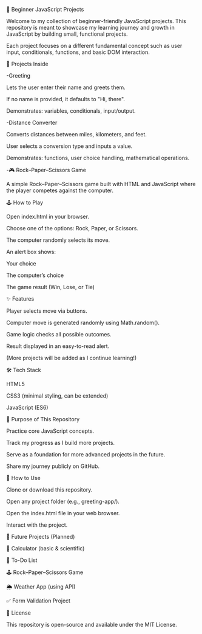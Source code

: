 🌱 Beginner JavaScript Projects

Welcome to my collection of beginner-friendly JavaScript projects.
This repository is meant to showcase my learning journey and growth in JavaScript by building small, functional projects.

Each project focuses on a different fundamental concept such as user input, conditionals, functions, and basic DOM interaction.

📂 Projects Inside

-Greeting

Lets the user enter their name and greets them.

If no name is provided, it defaults to "Hi, there".

Demonstrates: variables, conditionals, input/output.

-Distance Converter

Converts distances between miles, kilometers, and feet.

User selects a conversion type and inputs a value.

Demonstrates: functions, user choice handling, mathematical operations.

-🎮 Rock–Paper–Scissors Game

A simple Rock–Paper–Scissors game built with HTML and JavaScript where the player competes against the computer.

🕹️ How to Play

Open index.html in your browser.

Choose one of the options: Rock, Paper, or Scissors.

The computer randomly selects its move.

An alert box shows:

Your choice

The computer’s choice

The game result (Win, Lose, or Tie)

✨ Features

Player selects move via buttons.

Computer move is generated randomly using Math.random().

Game logic checks all possible outcomes.

Result displayed in an easy-to-read alert.

(More projects will be added as I continue learning!)

🛠️ Tech Stack

HTML5

CSS3 (minimal styling, can be extended)

JavaScript (ES6)

🚀 Purpose of This Repository

Practice core JavaScript concepts.

Track my progress as I build more projects.

Serve as a foundation for more advanced projects in the future.

Share my journey publicly on GitHub.

📌 How to Use

Clone or download this repository.

Open any project folder (e.g., greeting-app/).

Open the index.html file in your web browser.

Interact with the project.

🌟 Future Projects (Planned)

🔢 Calculator (basic & scientific)

📝 To-Do List

🕹️ Rock–Paper–Scissors Game

🌦️ Weather App (using API)

✅ Form Validation Project

📜 License

This repository is open-source and available under the MIT License.
